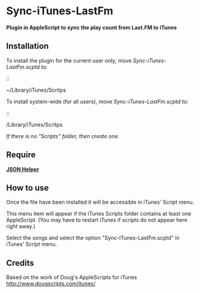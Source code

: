 Sync-iTunes-LastFm
===================
**Plugin in AppleScript to sync the play count from Last.FM to iTunes**


Installation
------------

To install the plugin for the current user only, move _Sync-iTunes-LastFm.scptd_ to:

::

  ~/Library/iTunes/Scritps

To install system-wide (for all users), move _Sync-iTunes-LastFm.scptd_ to:

::

  /Library/iTunes/Scritps

*If there is no "Scripts" folder, then create one.*


Require
-------

[__JSON Helper__](http://www.mousedown.net/mouseware/JSONHelper.html)


How to use
----------

Once the file have been installed it will be accessible in iTunes' Script menu.

This menu item will appear if the iTunes Scripts folder contains at least one AppleScript. (You may have to restart iTunes if scripts do not appear here right away.)

Select the songs and select the option "Sync-iTunes-LastFm.scptd" in iTunes' Script menu.


Credits
-------

Based on the work of Doug's AppleScripts for iTunes http://www.dougscripts.com/itunes/

